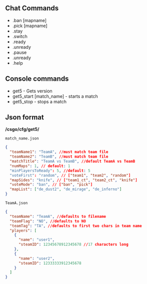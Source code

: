 ## Chat Commands

- .ban [mapname]
- .pick [mapname]
- .stay
- .switch
- .ready
- .unready
- .pause
- .unready
- .help

## Console commands

- get5 - Gets version
- get5_start [match_name] - starts a match
- get5_stop - stops a match

## Json format

**/csgo/cfg/get5/**

`match_name.json`

```json
{
  "teamName1": "TeamA", //must match team file
  "teamName2": "TeamB", //must match team file
  "matchTitle": "TeamA vs TeamB", //default TeamA vs TeamB
  "numMaps": 1, // default: 1
  "minPlayersToReady": 5, //default: 5
  "voteFirst": "random", // ["team1", "team2", "random"]
  "mapSides": "knife", // ["team1_ct", "team2_ct", "knife"]
  "voteMode": "ban", // ["ban", "pick"]
  "mapList": ["de_dust2", "de_mirage", "de_inferno"]
}
```

`TeamA.json`

```json
{
  "teamName": "TeamA", //defaults to filename
  "teamFlag": "NO", //defaults to NO
  "teamTag": "TA", //defaults to first two chars in team name
  "players": [
    {
      "name": "user1",
      "steamID": 12345678912345678 //17 characters long
    },
    {
      "name": "user2",
      "steamID": 12333333912345678
    }
  ]
}
```
